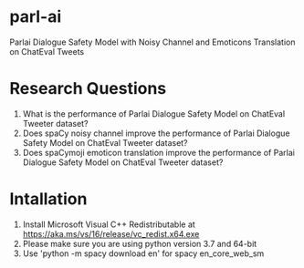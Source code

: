 # parl-ai

Parlai Dialogue Safety Model with Noisy Channel and Emoticons Translation on ChatEval Tweets

# Research Questions
1. What is the performance of Parlai Dialogue Safety Model on ChatEval Tweeter dataset?
2. Does spaCy noisy channel improve the performance of Parlai Dialogue Safety Model on ChatEval Tweeter dataset?
3. Does spaCymoji emoticon translation improve the performance of Parlai Dialogue Safety Model on ChatEval Tweeter dataset?

# Intallation
1. Install Microsoft Visual C++ Redistributable at https://aka.ms/vs/16/release/vc_redist.x64.exe
2. Please make sure you are using python version 3.7 and 64-bit
3. Use 'python -m spacy download en' for spacy en_core_web_sm